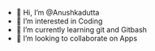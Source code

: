 - 👋 Hi, I’m @Anushkadutta
- 👀 I’m interested in Coding
- 🌱 I’m currently learning git and Gitbash
- 💞️ I’m looking to collaborate on Apps

<!---
Anushkadutta/Anushkadutta is a ✨ special ✨ repository because its `README.md` (this file) appears on your GitHub profile.
You can click the Preview link to take a look at your changes.
--->
